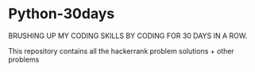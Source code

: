 # Python-30days
BRUSHING UP MY CODING SKILLS BY CODING FOR 30 DAYS IN A ROW.

This repository contains all the hackerrank problem solutions + other problems 
